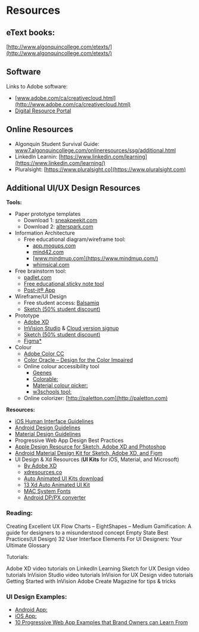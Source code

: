 # Resources

## eText books: 
[http://www.algonquincollege.com/etexts/](http://www.algonquincollege.com/etexts/)

## Software
Links to Adobe software:

- [www.adobe.com/ca/creativecloud.html](http://www.adobe.com/ca/creativecloud.html)
- [Digital Resource Portal](https://plato.algonquincollege.com/DigitalResources/Default.aspx)

## Online Resources

- Algonquin Student Survival Guide: [www7.algonquincollege.com/onlineresources/ssg/additional.html](http://www7.algonquincollege.com/onlineresources/ssg/additional.html)
- LinkedIn Learnin: [https://www.linkedin.com/learning](https://www.linkedin.com/learning/)
- Pluralsight: [https://www.pluralsight.co](https://www.pluralsight.com)


## Additional UI/UX Design Resources

**Tools:**

- Paper prototype templates
    - Download 1: [sneakpeekit.com](https://sneakpeekit.com/)
    - Download 2: [alterspark.com](https://www.alterspark.com/wp-content/uploads/documents/alterspark-digital-psychology-wireframe-kit_letter-size_v103.pdf)
- Information Architecture
    - Free educational diagram/wireframe tool: 
        - [app.moqups.com](https://app.moqups.com)
        - [mind42.com](https://mind42.com)
        - [www.mindmup.com](https://www.mindmup.com/)
        - [whimsical.com](https://whimsical.com/)
- Free brainstorm tool: 
    - [padlet.com](https://padlet.com/)
    - [Free educational sticky note tool](https://app.mural.co)
    - [Post-it® App](https://www.post-it.com/3M/en_US/post-it/ideas/app/)
- Wireframe/UI Design
    - Free student access: [Balsamiq](https://balsamiq.com/givingback/free/)
    - [Sketch (50% student discount)](https://www.sketch.com)
- Prototype
    - [Adobe XD](https://www.adobe.com/ca/products/xd.html?promoid=PYPVQ3HN&mv=other) 
    - [InVision Studio](https://www.invisionapp.com/studio) & [Cloud version signup](https://projects.invisionapp.com/d/signup)
    - [Sketch (50% student discount)](https://www.sketch.com)
    - [Figma*](https://www.figma.com/) 
- Colour
    - [Adobe Color CC](https://color.adobe.com/create/color-wheel/)
    - [Color Oracle – Design for the Color Impaired](https://colororacle.org/)
    - Online colour accessibility tool
        - [Geenes](https://geenes.app/user-interface)
        - [Colorable:](https://colorable.jxnblk.com/ffffff/6b757b)
        - [Material colour picker:](https://material.io/tools/color/#!)
        - [w3schools tool:](https://www.w3schools.com/colors/colors_picker.asp)
    - Online colorizer: [http://paletton.com](http://paletton.com)


**Resources:**

- [iOS Human Interface Guidelines](https://developer.apple.com/design/human-interface-guidelines/)
- [Android Design Guidelines](https://developer.android.com/design/)
- [Material Design Guidelines](https://material.io/design)
- Progressive Web App Design Best Practices
- [Apple Design Resource for Sketch, Adobe XD and Photoshop](https://developer.apple.com/design/resources/)
- [Android Material Design Kit for Sketch, Adobe XD, and Figm](https://materialdesignkit.com/android-gui/)
- UI Design & Xd Resources (**UI Kits** for iOS, Material, and Microsoft)
    - [By Adobe XD](https://www.adobe.com/ca/products/xd/resources.html)
    - [xdresources.co](https://xdresources.co)
    - [Auto Animated UI Kits download](http://download.adobe.com/pub/adobe/xd/ui-kits/xd-resources-auto-animate-ui.zip) 
    - [13 Xd Auto Animated UI Kit](https://www.behance.net/gallery/73904763/Adobe-Xd-Auto-Animate-UI-kit)
    - [MAC System Fonts](https://developer.apple.com/fonts/)
    - [Android DP/PX converter](http://labs.rampinteractive.co.uk/android_dp_px_calculator/)


### Reading: 

Creating Excellent UX Flow Charts – EightShapes – Medium
Gamification: A guide for designers to a misunderstood concept
Empty State Best Practices(UI Design)
32 User Interface Elements For UI Designers: Your Ultimate Glossary

Tutorials: 

Adobe XD video tutorials on LinkedIn Learning
Sketch for UX Design video tutorials
InVision Studio video tutorials
InVision for UX Design video tutorials
Getting Started with InVision
Adobe Create Magazine for tips & tricks


### UI Design Examples:

- [Android App:](https://www.mockplus.com/blog/post/andriod-app-ui-design)
- [iOS App:](https://www.digitaltrends.com/mobile/best-iphone-apps/)
- [10 Progressive Web App Examples that Brand Owners can Learn From](https://www.iflexion.com/blog/pwa-examples)
